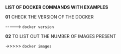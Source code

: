 **LIST OF DOCKER COMMANDS WITH EXAMPLES**

**01** CHECK THE VERSION OF THE DOCKER    

----->  ```
           docker version    
        ```      
        
**02** TO LIST OUT THE NUMBER OF IMAGES PRESENT      

->>>>>  ```
          docker images 
       ```
